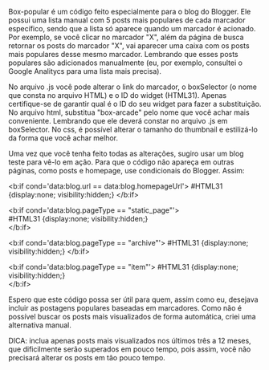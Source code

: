Box-popular é um código feito especialmente para o blog do Blogger. Ele possui uma lista manual com 5 posts mais populares de cada marcador específico, sendo que a lista só aparece quando um marcador é acionado. Por exemplo, se você clicar no marcador "X", além da página de busca retornar os posts do marcador "X", vai aparecer uma caixa com os posts mais populares desse mesmo marcador. Lembrando que esses posts populares são adicionados manualmente (eu, por exemplo, consultei o Google Analitycs para uma lista mais precisa).

No arquivo .js você pode alterar o link do marcador, o boxSelector (o nome que consta no arquivo HTML) e o ID do widget (HTML31). Apenas certifique-se de garantir qual é o ID do seu widget para fazer a substituição.
No arquivo html, substitua "box-arcade" pelo nome que você achar mais conveniente. Lembrando que ele deverá constar no arquivo .js em boxSelector.
No css, é possível alterar o tamanho do thumbnail e estilizá-lo da forma que você achar melhor. 

Uma vez que você tenha feito todas as alterações, sugiro usar um blog teste para vê-lo em ação. Para que o código não apareça em outras páginas, como posts e homepage, use condicionais do Blogger. Assim:

   <b:if cond='data:blog.url == data:blog.homepageUrl'>
    #HTML31 {display:none; visibility:hidden;}
   </b:if>

   <b:if cond='data:blog.pageType == &quot;static_page&quot;'>      
    #HTML31 {display:none; visibility:hidden;}  
   </b:if>

  <b:if cond='data:blog.pageType == &quot;archive&quot;'>
       #HTML31 {display:none; visibility:hidden;}
  </b:if>

  <b:if cond='data:blog.pageType == &quot;item&quot;'>
     #HTML31 {display:none; visibility:hidden;}       
  </b:if>

Espero que este código possa ser útil para quem, assim como eu, desejava incluir as postagens populares baseadas em marcadores. Como não é possível buscar os posts mais visualizados de forma automática, criei uma alternativa manual.

DICA: inclua apenas posts mais visualizados nos últimos três a 12 meses, que dificilmente serão superados em pouco tempo, pois assim, você não precisará alterar os posts em tão pouco tempo. 
  
